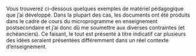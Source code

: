 Vous trouverez ci-dessous quelques exemples de matériel pédagogique que j’ai développé. 
Dans la plupart des cas, les documents ont été produits dans le cadre de cours du microprogramme en enseignement postsecondaire et j’ai donc dû me soumettre aux diverses contraintes (et échéanciers). 
Ce faisant, le tout est présenté à titre indicatif car plusieurs des idées seraient présentées différemment dans un réel contexte d’enseignement.
